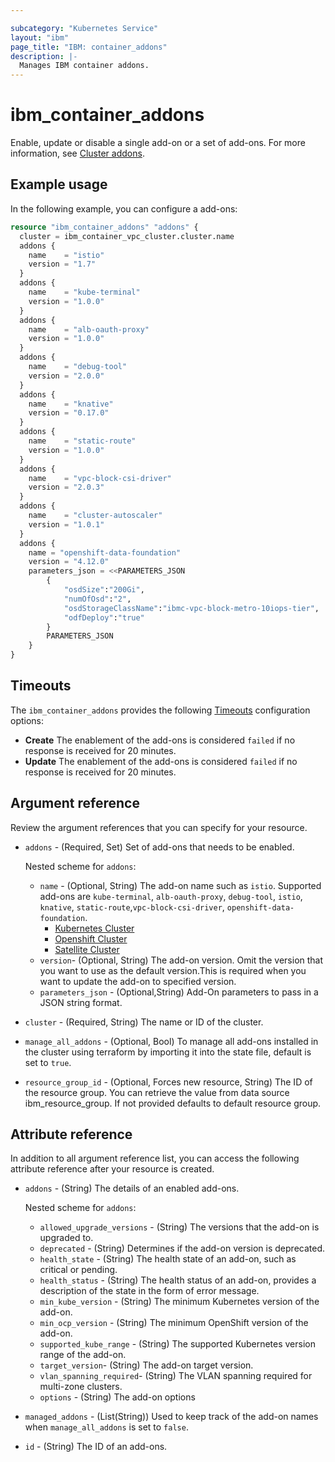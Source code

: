 ```yaml
---

subcategory: "Kubernetes Service"
layout: "ibm"
page_title: "IBM: container_addons"
description: |-
  Manages IBM container addons.
---
```


# ibm_container_addons
Enable, update or disable a single add-on or a set of add-ons. For more information, see [Cluster addons](https://cloud.ibm.com/docs/containers?topic=containers-api-at-iam#ks-cluster).

## Example usage

In the following example, you can configure a add-ons:

```terraform
resource "ibm_container_addons" "addons" {
  cluster = ibm_container_vpc_cluster.cluster.name
  addons {
    name    = "istio"
    version = "1.7"
  }
  addons {
    name    = "kube-terminal"
    version = "1.0.0"
  }
  addons {
    name    = "alb-oauth-proxy"
    version = "1.0.0"
  }
  addons {
    name    = "debug-tool"
    version = "2.0.0"
  }
  addons {
    name    = "knative"
    version = "0.17.0"
  }
  addons {
    name    = "static-route"
    version = "1.0.0"
  }
  addons {
    name    = "vpc-block-csi-driver"
    version = "2.0.3"
  }
  addons {
    name    = "cluster-autoscaler"
    version = "1.0.1"
  }
  addons {
    name = "openshift-data-foundation"
    version = "4.12.0"
    parameters_json = <<PARAMETERS_JSON
		{
			"osdSize":"200Gi",
			"numOfOsd":"2",
			"osdStorageClassName":"ibmc-vpc-block-metro-10iops-tier",
			"odfDeploy":"true"
		}
		PARAMETERS_JSON
    }
}

```

## Timeouts

The `ibm_container_addons` provides the following [Timeouts](https://www.terraform.io/docs/language/resources/syntax.html) configuration options:

- **Create** The enablement of the add-ons is considered `failed` if no response is received for 20 minutes.
- **Update** The enablement of the add-ons is considered `failed` if no response is received for 20 minutes.


## Argument reference
Review the argument references that you can specify for your resource. 

- `addons` - (Required, Set) Set of add-ons that needs to be enabled.

  Nested scheme for `addons`:
	- `name` - (Optional, String) The add-on name such as `istio`. Supported add-ons are `kube-terminal`, `alb-oauth-proxy`, `debug-tool`, `istio`, `knative`, `static-route`,`vpc-block-csi-driver`, `openshift-data-foundation`.
      * [Kubernetes Cluster](https://cloud.ibm.com/docs/containers?topic=containers-managed-addons#adding-managed-add-ons)
      * [Openshift Cluster](https://cloud.ibm.com/docs/openshift?topic=openshift-managed-addons#adding-managed-add-ons)
      * [Satellite Cluster]( https://cloud.ibm.com/docs/openshift?topic=openshift-managed-addons#addons-satellite)
  - `version`- (Optional, String) The add-on version. Omit the version that you want to use as the default version.This is required when you want to update the add-on to specified version.
  - `parameters_json` -  (Optional,String) Add-On parameters to pass in a JSON string format.

- `cluster` - (Required, String) The name or ID of the cluster.
- `manage_all_addons` - (Optional, Bool) To manage all add-ons installed in the cluster using terraform by importing it into the state file, default is set to `true`.
- `resource_group_id` - (Optional, Forces new resource, String) The ID of the resource group. You can retrieve the value from data source ibm_resource_group. If not provided defaults to default resource group.

## Attribute reference
In addition to all argument reference list, you can access the following attribute reference after your resource is created.

- `addons` - (String) The details of an enabled add-ons.

  Nested scheme for `addons`:
	- `allowed_upgrade_versions` - (String) The versions that the add-on is upgraded to.
	- `deprecated` - (String) Determines if the add-on version is deprecated.
	- `health_state` - (String) The health state of an add-on, such as critical or pending.
	- `health_status` - (String) The health status of an add-on, provides a description of the state in the form of error message.
	- `min_kube_version` - (String) The minimum Kubernetes version of the add-on.
	- `min_ocp_version` - (String) The minimum OpenShift version of the add-on.
	- `supported_kube_range` - (String) The supported Kubernetes version range of the add-on.
	- `target_version`-  (String) The add-on target version.
	- `vlan_spanning_required`-  (String) The VLAN spanning required for multi-zone clusters.
	- `options` - (String) The add-on options

- `managed_addons` -  (List(String)) Used to keep track of the add-on names when `manage_all_addons` is set to `false`.
- `id` - (String) The ID of an add-ons.